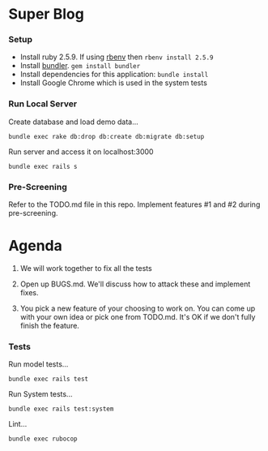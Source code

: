 # Super Blog

### Setup

* Install ruby 2.5.9.  If using [rbenv](https://github.com/rbenv/rbenv) then `rbenv install 2.5.9`
* Install [bundler](https://bundler.io/). `gem install bundler`
* Install dependencies for this application: `bundle install`
* Install Google Chrome which is used in the system tests


### Run Local Server

Create database and load demo data...
```
bundle exec rake db:drop db:create db:migrate db:setup
```

Run server and access it on localhost:3000

```
bundle exec rails s
```

### Pre-Screening
Refer to the TODO.md file in this repo. Implement features #1 and #2 during pre-screening.

# Agenda

1. We will work together to fix all the tests

2. Open up BUGS.md.  We'll discuss how to attack these and implement fixes.

3. You pick a new feature of your choosing to work on.  You can come up with your own idea or pick one from TODO.md.  It's OK if we don't fully finish the feature.

### Tests

Run model tests...
```
bundle exec rails test
```

Run System tests...
```
bundle exec rails test:system
```

Lint...
```
bundle exec rubocop
```


